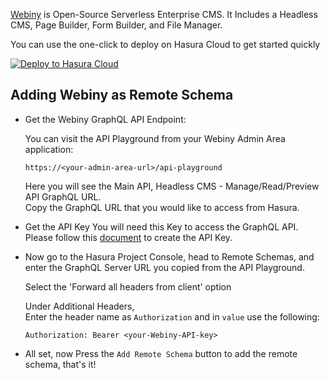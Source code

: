 [Webiny](https://www.webiny.com/) is Open-Source Serverless Enterprise CMS. It Includes a Headless CMS, Page Builder, Form Builder, and File Manager.

You can use the one-click to deploy on Hasura Cloud to get started quickly

[![Deploy to Hasura Cloud](https://hasura.io/deploy-button.svg)](https://cloud.hasura.io/deploy?github_repo=https://github.com/hasura/data-hub&hasura_dir=remote-schemas/webiny/hasura)

## Adding Webiny as Remote Schema

- Get the Webiny GraphQL API Endpoint:

  You can visit the API Playground from your Webiny Admin Area application:
  ```
  https://<your-admin-area-url>/api-playground
  ```
  Here you will see the Main API, Headless CMS - Manage/Read/Preview API GraphQL URL.  
  Copy the GraphQL URL that you would like to access from Hasura.

- Get the API Key
You will need this Key to access the GraphQL API. Please follow this [document](https://www.webiny.com/docs/how-to-guides/webiny-applications/headless-cms/using-graphql-api/#creating-the-api-key) to create the API Key.

- Now go to the Hasura Project Console, head to Remote Schemas, and enter the GraphQL Server URL you copied from the API Playground.

  Select the 'Forward all headers from client' option

  Under Additional Headers,  
  Enter the header name as `Authorization` and in `value` use the following:

  ```
  Authorization: Bearer <your-Webiny-API-key>
  ```

- All set, now Press the `Add Remote Schema` button to add the remote schema, that's it!
